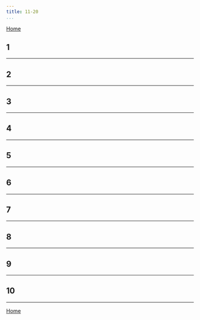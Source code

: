 ```yaml
---
title: 11-20
...
```


[Home](./) 

## 1


---

## 2


---

## 3


---

## 4


---

## 5


---

## 6


---

## 7


---

## 8


---

## 9


---

## 10


---

[Home](./) 

